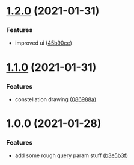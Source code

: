 # [1.2.0](https://github.com/SweetheartSquad/ggj2021/compare/v1.1.0...v1.2.0) (2021-01-31)


### Features

* improved ui ([45b90ce](https://github.com/SweetheartSquad/ggj2021/commit/45b90ce0843292d088d6229724ce0f0592a8d265))

# [1.1.0](https://github.com/SweetheartSquad/ggj2021/compare/v1.0.0...v1.1.0) (2021-01-31)


### Features

* constellation drawing ([086988a](https://github.com/SweetheartSquad/ggj2021/commit/086988a0c665dd537f793320b183ee9359c988e8))

# 1.0.0 (2021-01-28)


### Features

* add some rough query param stuff ([b3e5b3f](https://github.com/SweetheartSquad/ggj2021/commit/b3e5b3f3d0ae7c95fcc5a64022dd596cad7cf0bc))
